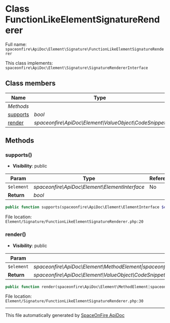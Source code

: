 # Class FunctionLikeElementSignatureRenderer

Full name: `spaceonfire\ApiDoc\Element\Signature\FunctionLikeElementSignatureRenderer`

This class implements: `spaceonfire\ApiDoc\Element\Signature\SignatureRendererInterface`

## Class members

| Name                                                                                            | Type                                                 | Summary | Additional                   |
| ----------------------------------------------------------------------------------------------- | ---------------------------------------------------- | ------- | ---------------------------- |
| _Methods_                                                                                       |                                                      |         |                              |
| [supports](#spaceonfire_apidoc_element_signature_functionlikeelementsignaturerenderer_supports) | _bool_                                               |         | [📢](# "Visibility: public") |
| [render](#spaceonfire_apidoc_element_signature_functionlikeelementsignaturerenderer_render)     | _spaceonfire\ApiDoc\Element\ValueObject\CodeSnippet_ |         | [📢](# "Visibility: public") |

## Methods

<a name="spaceonfire_apidoc_element_signature_functionlikeelementsignaturerenderer_supports"></a>

### supports()

-   **Visibility**: public

| Param      | Type                                          | Reference | Description |
| ---------- | --------------------------------------------- | --------- | ----------- |
| `$element` | _spaceonfire\ApiDoc\Element\ElementInterface_ | No        |             |
| **Return** | _bool_                                        |           |             |

```php
public function supports(spaceonfire\ApiDoc\Element\ElementInterface $element): bool
```

File location: `Element/Signature/FunctionLikeElementSignatureRenderer.php:20`

<a name="spaceonfire_apidoc_element_signature_functionlikeelementsignaturerenderer_render"></a>

### render()

-   **Visibility**: public

| Param      | Type                                                                                                                                        | Reference | Description |
| ---------- | ------------------------------------------------------------------------------------------------------------------------------------------- | --------- | ----------- |
| `$element` | _spaceonfire\ApiDoc\Element\MethodElement&#124;spaceonfire\ApiDoc\Element\FunctionElement&#124;spaceonfire\ApiDoc\Element\ElementInterface_ | No        |             |
| **Return** | _spaceonfire\ApiDoc\Element\ValueObject\CodeSnippet_                                                                                        |           |             |

```php
public function render(spaceonfire\ApiDoc\Element\MethodElement|spaceonfire\ApiDoc\Element\FunctionElement|spaceonfire\ApiDoc\Element\ElementInterface $element): spaceonfire\ApiDoc\Element\ValueObject\CodeSnippet
```

File location: `Element/Signature/FunctionLikeElementSignatureRenderer.php:30`

---

This file automatically generated by [SpaceOnFire ApiDoc](https://github.com/spaceonfire/apidoc)
